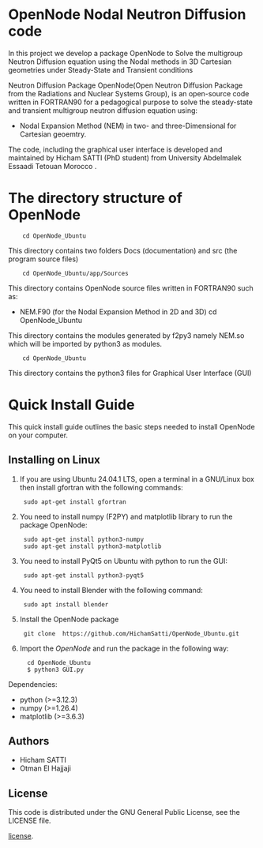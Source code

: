 # OpenNode Nodal Neutron Diffusion code 

In this project we develop a package OpenNode to Solve the multigroup Neutron Diffusion equation using the Nodal methods in 3D Cartesian geometries under Steady-State and Transient conditions

Neutron Diffusion Package OpenNode(Open Neutron Diffusion Package from the Radiations and Nuclear Systems Group), is an open-source code written in FORTRAN90 for a pedagogical purpose to solve the steady-state and transient multigroup neutron diffusion equation using:

* Nodal Expansion Method (NEM) in two- and three-Dimensional for Cartesian geoemtry.
  
The code, including the graphical user interface is developed and maintained by Hicham SATTI (PhD student) from University Abdelmalek Essaadi Tetouan Morocco .

The directory structure of OpenNode
=============

        cd OpenNode_Ubuntu

This directory contains two folders Docs (documentation) and src (the program source files)

        cd OpenNode_Ubuntu/app/Sources

This directory contains OpenNode source files written in FORTRAN90 such as:
* NEM.F90 (for the Nodal Expansion Method in 2D and 3D)
        cd OpenNode_Ubuntu

This directory contains the modules generated by f2py3 namely NEM.so which will be imported by python3 as modules.

        cd OpenNode_Ubuntu

This directory contains the python3 files for Graphical User Interface (GUI)


Quick Install Guide
=============

This quick install guide outlines the basic steps needed to install OpenNode on your computer.

Installing on Linux
-------------------

1. If you are using Ubuntu 24.04.1 LTS, open a terminal in a GNU/Linux box then install gfortran with the following commands:

        sudo apt-get install gfortran

2. You need to install numpy (F2PY) and matplotlib library to run the package OpenNode:

        sudo apt-get install python3-numpy
        sudo apt-get install python3-matplotlib

3. You need to install PyQt5 on Ubuntu with python to run the GUI:

        sudo apt-get install python3-pyqt5

4. You need to install Blender with the following command:

        sudo apt install blender

5. Install the OpenNode package

        git clone  https://github.com/HichamSatti/OpenNode_Ubuntu.git

6. Import the *OpenNode* and run the package in the following way:
    
         cd OpenNode_Ubuntu
         $ python3 GUI.py

Dependencies:
* python (>=3.12.3)
* numpy (>=1.26.4)
* matplotlib (>=3.6.3)

## Authors

* Hicham SATTI
* Otman El Hajjaji



## License

This code is distributed under the GNU General Public License, see the LICENSE file.

[license](https://github.com/HichamSatti/OpenNode_Ubuntu?tab=MIT-1-ov-file).
